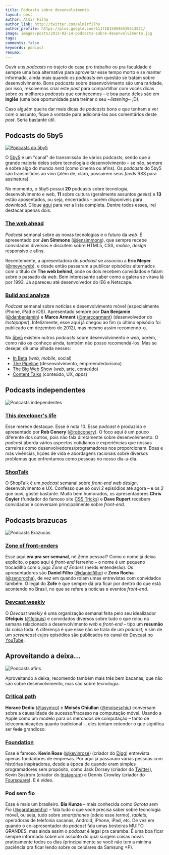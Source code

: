```yaml
---
title: Podcasts sobre desenvolvimento
layout: post
author: Almir Filho
author_link: http://twitter.com/almirfilho
author_profile: https://plus.google.com/111718150595519513871/
image: images/posts/2013-02-14-podcasts-sobre-desenvolvimento.jpg
tags:
comments: false
keywords: podcast
resumo:
---
```


Ouvir uns *podcasts* no trajeto de casa pro trabalho ou pra faculdade é sempre
uma boa alternativa para aproveitar esse tempo morto e se manter informado,
ainda mais quando os *podcasts* em questão se tratam sobre desenvolvimento.
Bons *podcasts* sobre desenvolvimento são uma raridade, por isso, resolvemos
criar este *post* para compartilhar com vocês dicas sobre os melhores *podcasts*
que conhecemos – e boa parte deles são em **inglês** (uma boa oportunidade
para treinar o seu ~*listening*~ ;D).

Caso alguém queira dar mais dicas de *podcasts* bons e que tenham a ver com o
assunto, fique à vontade para adicioná-las aos comentários deste *post*.
Seria bastante útil.

## Podcasts do 5by5

[![Podcasts do 5by5](/images/posts/2013-02-04-podcasts-1.jpg)](http://5by5.tv)

O [5by5](http://5by5.tv) é um "canal" de transmissão de vários *podcasts*, sendo
que a grande maioria deles sobre tecnologia e desenvolvimento – se não, sempre é
sobre algo do mundo *nerd* (como cinema ou afins).
Os *podcasts* do 5by5 são transmitidos ao vivo (além de, claro, possuirem seus
*feeds* RSS para assinatura).

No momento, o 5by5 possui **20** podcasts sobre tecnologia, desenvolvimento e
web, **11** sobre cultura (geralmente assuntos *geeks*) e **13** estão
aposentados, ou seja, encerrados – porém disponíveis para *download*.
Clique [aqui](http://5by5.tv/broadcasts) para ver a lista completa.
Dentre todos esses, irei destacar apenas dois:

### [The web ahead](http://5by5.tv/webahead)

*Podcast* semanal sobre as novas tecnologias e o futuro da *web*.
É apresentado por **Jen Simmons** ([@jensimmons](http://twitter.com/jensimmons)),
que sempre recebe convidados diversos e discutem sobre HTML5, CSS, *mobile*,
*design* responsivo e afins.

Recentemente, a apresentadora do *podcast* se associou a **Eric Meyer**
([@meyerweb](http://twitter.com/meyerweb)), e desde então passaram a publicar
episódios alternados com o título de **The web behind**, onde os dois recebem
convidados e falam sobre o passado da *web*. Bem interessante saber como a
galera se virava lá por 1993. Já apareceu até desenvolvedor do IE6 e Netscape.

### [Build and analyze](http://5by5.tv/buildanalyze)

*Podcast* semanal sobre notícias e desenvolvimento móvel (especialmente
iPhone, iPad e iOS).
Apresentado sempre por
**Dan Benjamin** ([@danbenjamin](http://twitter.com/danbenjamin)) e
**Marco Arment** ([@marcoarment](http://twitter.com/marcoarment)) (desenvolvedor
do *Instapaper*).
Infelizmente, esse aqui já chegou ao fim (o último episódio foi publicado em
dezembro de 2012), mas mesmo assim recomendo-o.

No [5by5](http://5by5.tv) existem outros *podcasts* sobre desenvolvimento e
*web*, porém, como não os conheço ainda, também não posso recomendá-los.
Mas se desejar, dê uma olhada nesses:

- [In Beta](http://5by5.tv/inbeta) (*web*, *mobile*, social)
- [The Pipeline](http://5by5.tv/pipeline) (desenvolvimento, empreendedorismo)
- [The Big Web Show](http://5by5.tv/bigwebshow) (*web*, arte, conteúdo)
- [Content Talks](http://5by5.tv/contenttalks) (conteúdo, UX, *apps*)

## Podcasts independentes

![Podcasts independentes](/images/posts/2013-02-04-podcasts-2.jpg)

### [This developer's life](http://thisdeveloperslife.com/)

Esse merece destaque. Esse é nota 10. Esse *podcast* é produzido e apresentado
por **Rob Conery** ([@robconery](http://twitter.com/robconery)).
O foco aqui é um pouco diferente dos outros, pois não fala diretamente sobre
desenvolvimento. O *podcast* aborda vários aspectos cotidianos e experiências
que nossas carreiras como desenvolvedores/programadores nos proporcionam.
Boas e más vivências, lições de vida e abordagens racionais sobre diversos
problemas que enfrentamos como pessoas no nosso dia-a-dia.

### [ShopTalk](http://shoptalkshow.com/)

O ShopTalk é um *podcast* semanal sobre *front-end web design*, desenvolvimento
e UX. Confesso que só ouvi 2 episódios até agora – e os 2 que ouvi, gostei
bastante.
Muito bem humorados, os apresentadores **Chris Coyier** (fundador do famoso site
[CSS Tricks](http://css-tricks.com)) e **Dave Rupert** recebem convidados e
conversam principalmente sobre *front-end*.

## Podcasts brazucas

![Podcasts Brazucas](/images/posts/2013-02-04-podcasts-3.jpg)

### [Zone of front-enders](http://zofe.com.br/)

Esse aqui **era pra ser semanal**, né <del>Zeno</del> pessoal?
Como o nome já deixa explícito, o papo aqui é *front-end* ferrenho – o nome é um
pequeno trocadilho com o jogo *Zone of Enders* (nerds entenderão).
Os apresentadores são
**Daniel Filho** ([@danielfilho](http://twitter.com/danielfilho)) e
**Zeno Rocha** ([@zenorocha](http://twitter.com/zenorocha)), de vez em quando
rolam umas entrevistas com convidados também.
O legal do **Zofe** é que sempre dá pra ficar por dentro do que está acontendo
no Brasil, no que se refere a notícias e eventos *front-end*.

### [Devcast weekly](http://devcastbrasil.com/weekly/)

O *Devcast weekly* é uma organização semanal feita pelo seu idealizador
**Ofelquis** ([@felquis](http://twitter.com/felquis)) e convidados diversos
sobre tudo o que rolou na semana relacionado a desenvolvimento *web* e
*front-end* – tipo um **resumão** da coisa toda. A diferença é que esse não se
trata de um *podcast*, e sim de um *screencast* cujos episódios são publicados
no canal do [Devcast no YouTube](http://www.youtube.com/user/DevCastVideos).

## Aproveitando a deixa...

![Podcasts afins](/images/posts/2013-02-04-podcasts-4.jpg)

Aproveitando a deixa, recomendo também mais três bem bacanas, que não são sobre
desenvolvimento, mas são sobre tecnologia.

### [Critical path](http://5by5.tv/criticalpath)

**Horace Dediu** ([@asymco](http://twitter.com/asymco)) e **Moisés Chiullan**
([@moiseschiu](http://twitter.com/moiseschiu)) conversam sobre a causalidade de
sucesso/fracasso na computação móvel.
Usando a Apple como um modelo para os mercados de computação – tanto de
telecomunicações quanto tradicional –, eles tentam entender o que significa ser
<del>foda</del> grandioso.

### [Foundation](http://foundation.kr/)

Esse é famoso. **Kevin Rose** ([@kevinrose](http://twitter.com/kevinrose))
(criador do [Digg](http://digg.com)) entrevista apenas fundadores de empresas.
Por aqui já passaram várias pessoas com histórias inspiradoras, desde a época de
quando eram simples programadores sem propósito, como Jack Dorsey
(criador do [Twitter](http://twitter.com)), Kevin Systrom (criador do
[Instagram](http://instagram.com)) e Dennis Crowley (criador do
[Foursquare](http://foursquare.com)). E é vídeo.

### Pod sem fio

Esse é mais um brasileiro. **Bia Kunze** – mais conhecida como *Garota sem Fio*
([@garotasemfio](http://twitter.com/garotasemfio)) – fala tudo o que você
precisa saber sobre tecnologia móvel, ou seja, tudo sobre *smartphones* (odeio
esse termo), *tablets*, operadoras de telefonia sacanas, Android, iPhone, iPad,
etc. De vez em quando o co-apresentador do *podcast* fala umas besteiras MUITO
GRANDES, mas ainda assim o *podcast* é legal pra caramba.
É uma boa ficar sempre informado sobre um assunto do qual surgem coisas novas
praticamente todos os dias (principalmente se você não tem a mínima paciência
pra ficar lendo sobre os celulares da Samsung =P).